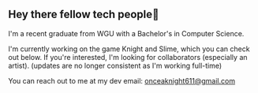 ## Hey there fellow tech people👋

I'm a recent graduate from WGU with a Bachelor's in Computer Science.

I'm currently working on the game Knight and Slime, which you can check out below. If you're interested, I'm looking for collaborators (especially an artist). (updates are no longer consistent as I'm working full-time)

You can reach out to me at my dev email: onceaknight611@gmail.com

<!--
**StevenWenzel32/StevenWenzel32** is a ✨ _special_ ✨ repository because its `README.md` (this file) appears on your GitHub profile.

Here are some ideas to get you started:

- 🔭 I’m currently working on ...
- 🌱 I’m currently learning ...
- 👯 I’m looking to collaborate on ...
- 🤔 I’m looking for help with ...
- 💬 Ask me about ...
- 📫 How to reach me: ...
- 😄 Pronouns: ...
- ⚡ Fun fact: ...
-->
